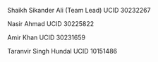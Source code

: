 
Shaikh Sikander Ali (Team Lead)
UCID 30232267

Nasir Ahmad
UCID 30225822

Amir Khan
UCID 30231659

Taranvir Singh Hundal
UCID 10151486
